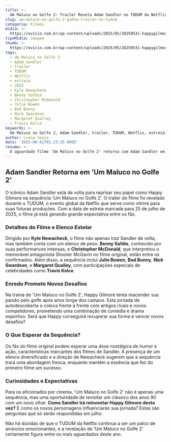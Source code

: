 ```yaml
---
title: >-
  Um Maluco no Golfe 2: Trailer Revela Adam Sandler no TUDUM da Netflix
slug: um-maluco-no-golfe-2-ganha-trailer-no-tudum
categoria: Filmes
midia: >-
  https://ovicio.com.br/wp-content/uploads/2025/05/20250531-happygilmore.webp
tipoMidia: imagem
thumb: >-
  https://ovicio.com.br/wp-content/uploads/2025/05/20250531-happygilmore.webp
tags:
  - Um Maluco no Golfe 2
  - Adam Sandler
  - trailer
  - TUDUM
  - Netflix
  - estreia
  - 2025
  - Kyle Newacheck
  - Benny Safdie
  - Christopher McDonald
  - Julie Bowen
  - Bad Bunny
  - Nick Swardson
  - Margaret Qualley
  - Travis Kelce
keywords: >-
  Um Maluco no Golfe 2, Adam Sandler, trailer, TUDUM, Netflix, estreia, 2025, Kyle Newacheck, Benny Safdie, Christopher McDonald, Julie Bowen, Bad Bunny, Nick Swardson, Margaret Qualley, Travis Kelce
author: Luana Souza
data: '2025-06-01T01:23:35.000Z'
resumo: >-
  O aguardado filme 'Um Maluco no Golfe 2' retorna com Adam Sandler em novo trailer apresentado no TUDUM, o evento global da Netflix. A estreia está marcada para 25 de julho, prometendo muitas emoções para os fãs.
---
```


## Adam Sandler Retorna em 'Um Maluco no Golfe 2'

O icônico Adam Sandler está de volta para reprisar seu papel como Happy Gilmore na sequência 'Um Maluco no Golfe 2'. O trailer do filme foi revelado durante o TUDUM, o evento global da Netflix que serve como vitrine para suas futuras produções. Com a data de estreia marcada para 25 de julho de 2025, o filme já está gerando grande expectativa entre os fãs.

### Detalhes do Filme e Elenco Estelar

Dirigido por **Kyle Newacheck**, o filme não apenas traz Sandler de volta, mas também conta com um elenco de peso. **Benny Safdie**, conhecido por suas performances intensas, e **Christopher McDonald**, que interpretou o memorável antagonista Shooter McGavin no filme original, estão entre os confirmados. Além disso, a sequência inclui **Julie Bowen**, **Bad Bunny**, **Nick Swardson**, e **Margaret Qualley**, com participações especiais de celebridades como **Travis Kelce**.

### Enredo Promete Novos Desafios

Na trama de 'Um Maluco no Golfe 2', Happy Gilmore tenta reacender sua paixão pelo golfe após anos longe dos campos. Esta jornada de autodescoberta o coloca frente a frente com antigos rivais e novos competidores, prometendo uma combinação de comédia e drama esportivo. Será que Happy conseguirá recuperar sua forma e vencer novos desafios?

### O Que Esperar da Sequência?

Os fãs do filme original podem esperar uma dose nostálgica de humor e ação, características marcantes dos filmes de Sandler. A presença de um elenco diversificado e a direção de Newacheck sugerem que a sequência trará uma abordagem fresca, enquanto mantém a essência que fez do primeiro filme um sucesso.

### Curiosidades e Expectativas

Para os aficionados por cinema, 'Um Maluco no Golfe 2' não é apenas uma sequência, mas uma oportunidade de revisitar um clássico dos anos 90 com um novo olhar. **Como Sandler irá reinventar Happy Gilmore desta vez?** E como os novos personagens influenciarão sua jornada? Estas são perguntas que só serão respondidas em julho.

Não há dúvidas de que o TUDUM da Netflix continua a ser um palco de anúncios emocionantes, e a revelação de 'Um Maluco no Golfe 2' certamente figura entre os mais aguardados deste ano.
